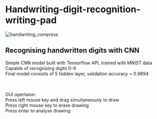 # Handwriting-digit-recognition-writing-pad

![handwriting_compress](https://user-images.githubusercontent.com/71583394/187035500-b47aa212-070c-457b-9ceb-158f054c41fe.gif) <br>

<h2>Recognising handwritten digits with CNN</h2>
Simple CNN model built with Tensorflow API, trained with MNIST data <br>
Capable of recognising digits 0-9<br>
Final model consists of 5 hidden layer, validation accuracy = 0.9894

<br><br>
GUI opertaion:<br>
Press left mouse key and drag simultaneously to draw<br>
Press right mouse key to erase drawing<br>
Press enter to analyse drawing
